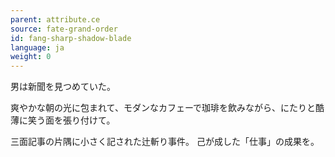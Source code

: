 ```yaml
---
parent: attribute.ce
source: fate-grand-order
id: fang-sharp-shadow-blade
language: ja
weight: 0
---
```


男は新聞を見つめていた。

爽やかな朝の光に包まれて、モダンなカフェーで珈琲を飲みながら、にたりと酷薄に笑う面を張り付けて。

三面記事の片隅に小さく記された辻斬り事件。
己が成した「仕事」の成果を。

